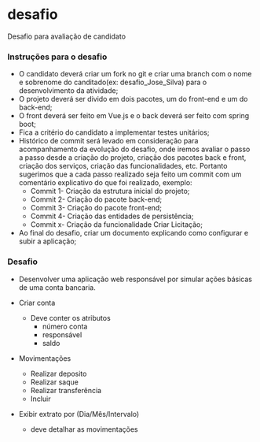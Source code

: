 # desafio
Desafio para avaliação de candidato

### Instruções para o desafio
- O candidato deverá criar um fork no git e criar uma branch com o nome e sobrenome do canditado(ex: desafio_Jose_Silva) para o desenvolvimento da atividade;
- O projeto deverá ser divido em dois pacotes, um do front-end e um do back-end;
- O front deverá ser feito em Vue.js e o back deverá ser feito com spring boot;
- Fica a critério do candidato a implementar testes unitários;
- Histórico de commit será levado em consideração para acompanhamento da evolução do desafio, onde iremos avaliar o passo a passo desde a criação do projeto, criação dos pacotes back e front, criação dos serviços, criação das funcionalidades, etc. Portanto sugerimos que a cada passo realizado seja feito um commit com um comentário explicativo do que foi realizado, exemplo:
    - Commit 1- Criação da estrutura inicial do projeto;
    - Commit 2- Criação do pacote back-end;
    - Commit 3- Criação do pacote front-end;
    - Commit 4- Criação das entidades de persistência;
    - Commit x- Criação da funcionalidade Criar Licitação;
- Ao final do desafio, criar um documento explicando como configurar e subir a aplicação;


### Desafio
- Desenvolver uma aplicação web responsável por simular ações básicas de uma conta bancaria.
- Criar conta
    - Deve conter os atributos
        - número conta
        - responsável
        - saldo

- Movimentações
    - Realizar deposito
    - Realizar saque
    - Realizar transferência
	- Incluir

- Exibir extrato por (Dia/Mês/Intervalo)
    - deve detalhar as movimentações